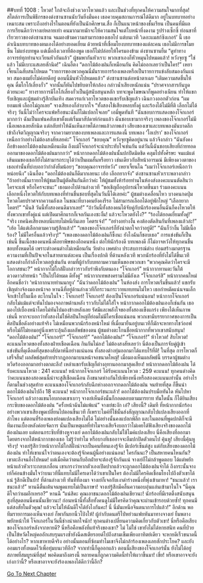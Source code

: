 ##บทที่ 1008 : โหวต!
ใกล้จะถึงช่วงเวลาโหวตแล้ว
และเป็นช่วงที่ทุกคนให้ความสนใจมากที่สุด!
สไตล์การเป็นพิธีกรของต่งซานซานนับวันยิ่งมั่นคง เธอควบคุมสถานการณ์ได้ดีมาก อยู่ในบทบาทอย่างเหมาะสม เพราะถึงอย่างไรในตอนที่ยังเป็นนักศึกษาม.สื่อ ก็เป็นแนวหน้าของชั้นเรียน เป็นคนที่มีผลการเรียนดีกว่าจางเย่หลายเท่า คนมากมายมักจะให้ความสนใจแต่ใบหน้าที่งดงาม รูปร่างเซ็กซี่ ท่อนขาที่เรียวยาวของต่งซานซาน จนมองข้ามความสามารถของเธอไป แต่บนเวที ‘เดอะแมสก์ซิงเกอร์’ นี้ เธอดำเนินบทบาทของตนเองได้อย่างยอดเยี่ยม ด้วยหน้าที่เชื่อมโยงบทบาทของแต่ละคน เธอไม่มีการขโมยซีน ไม่แย่งบทพูด แต่เมื่อถึงเวลาที่ต้องพูด เธอก็ไม่ปล่อยให้ใครมองข้าม
ต่งซานซานยิ้ม “ดูท่าทาง อาจารย์ทุกท่านจะเวียนหัวกันแล้ว”
ผู้ชมพากันหัวเราะ พวกเขาเองก็หัวหมุนไปหมดแล้ว!
หวังจุยซู “ใช่แล้ว ไม่มีเบาะแสเลยสักนิด!”
เฉินอี้ตง “ดอกไม้ต้องฝนก็เหมือนกัน คิดไม่ออกเลยว่าเป็นใคร!”
เหยาเจี้ยนไฉสับสนไปหมด “รายการของพวกคุณนี่มันรายการร้องเพลงหรือเป็นรายการแข่งลับสมองกันแน่หา สมองผมยิ่งไม่ค่อยดีอยู่ ตอนนี้มึนหัวไปหมดแล้ว”
ต่งซานซานต่อหน้าตาเฉย “เติมความสดชื่นให้คุณ ดื่มโกโก้เลี่ยงกั่ว” จากนั้นก็หันไปขยิบตาให้กล้อง กล่าวน้ำเสียงหนักแน่น “ปราศจากสารกันบูดด้วยนะคะ”
ทางรายการมีโกโก้เลี่ยงกั่วเป็นผู้สนับสนุนหลัก บทจะพูดโฆษณาก็พูดอย่างเนียน ทำให้แขกรับเชิญและผู้ชมต่างรู้สึกบันเทิง
สมควรแก่เวลาโหวตของแขกรับเชิญแล้ว
เฉินกวงออกตัวก่อน “ผมยอมแพ้ เลือกไม่ถูกเลย”
จางเสียเองก็ลำบากใจ “ทั้งสองใช้เสียงหลบทั้งคู่ และร้องได้ไม่มีที่ติ เลือกไม่ได้จริงๆ วันนี้ไม่ว่าใครจะแพ้หรือชนะฉันก็ไม่แปลกใจเลย”
เอมี่พูดทันที “ฉันชอบการแสดงของโจ๊กเกอร์มากกว่า ฉันเป็นแฟนคลับเขาตั้งแต่เริ่มมาสัปดาห์ก่อนแล้ว ฉันชอบเขามากจริงๆ เพลงของโจ๊กเกอร์ไม่มีเนื้อเพลงเลยสักนิด แต่กลับทำให้ฉันเห็นภาพได้ภาพแล้วภาพเล่า เสียงของเขาและบทเพลงมันบาดลึก เข้าถึงจิตวิญญาณจริงๆ จากความยากของบทเพลงและการแสดงนี้ บทเพลง ‘โอเปรา’ ของโจ๊กเกอร์ เหนือกว่าอย่างไม่ต้องสงสัยเลยค่ะ”
โจ๊กเกอร์ “ขอบคุณ”
หวังจุยซูคิดอยู่นาน แล้วจึงกล่าว “ฉันยังคงถือข้างดอกไม้ต้องฝนเหมือนเดิม ถึงแม้โจ๊กเกอร์จะน่าประทับใจเช่นกัน แต่วันนี้ฉันชอบเสียงที่ถ่ายทอดออกมาของดอกไม้ต้องฝนมากกว่า”
หน้ากากดอกไม้ต้องฝนนั้นปกปิดมิดชิด คลุมไปทั้งศีรษะ จนแม้แต่เส้นผมของเธอก็ยังไม่สามารถระบุได้ว่าเป็นผมสั้นหรือยาว เช่นเดียวกับสีหน้าอารมณ์ มีเพียงดวงตาของเธอเท่านั้นที่บ่งบอกว่ากำลังยิ้มน้อยๆ “ขอบคุณอาจารย์หวัง”
เหยาเจี้ยนไฉ “ผมว่าโจ๊กเกอร์เหนือกว่าหน่อยนึง”
เฉินอี้ตง “ดอกไม้ต้องฝนก็ดีมากเลยนะ เฮ้อ เลือกยากจัง”
ต่งซานซานหัวเราะพลางกล่าว “ถ้าอย่างนั้นเรายกให้ผู้ชมเป็นผู้ตัดสินกันดีกว่าค่ะ ให้ผู้ชมทั้งห้าร้อยท่านในห้องส่งลงคะแนนตัดสินว่าใครจะแพ้ หรือใครจะชนะ” เธอมองไปด้านล่างเวที “ขอเชิญถืออุปกรณ์โหวตขึ้นมา ร่วมลงคะแนน เลือกหนึ่งโหวตให้กับบทเพลงที่ท่านชื่นชอบที่สุดในวันนี้ได้เลยค่ะ”
ผู้ชมต่างเคลื่อนไหว
บางคนกดปุ่มโหวตโดยปราศจากความลังเล
ในขณะที่บางคนยังคงรีรอ ไม่สามารถเลือกได้อยู่พักใหญ่
“เลือกยากโคตร!”
“นั่นสิ วันนี้ทั้งสองคนดีมากเลย!”
“ถ้าวันนี้ทั้งสองคนได้จับคู่กับนักร้องคนอื่นฉันก็คงโหวตให้ทั้งพวกเขาทั้งคู่แน่ แต่เปิดมาศึกแรกก็เจอกันเองซะงั้น! แล้วจะโหวตยังไง?”
“ร้องได้ยอดเยี่ยมทั้งคู่!”
“จริง เทคนิคเสียงหลบนี่แทบไม่หนีกันเลย โคตรเจ๋ง!”
“อย่างอย่างงั้น คงต้องตัดสินกันที่เพลงแล้วล่ะ!”
“เฮ้อ ได้แต่เลือกตามความรู้สึกแล้ว!”
“เพลงของโจ๊กเกอร์ก็ยังน่าตกใจกว่าอยู่ดี!”
“ฉันก็ว่างั้น ไม่มีเนื้อร้อง? ไม่มีใครอื่นแล้วจริงๆ!”
“เพลงของดอกไม้ต้องฝนก็ซึ้งนะ ยังไงฉันก็ชอบเธอ”
การแข่งขันก็เป็นเช่นนี้ ชิ้นเนื้อของคนหนึ่งคือยาพิษของอีกคนหนึ่ง ต่อให้นักร้องดี บทเพลงดี ก็ไม่อาจหวังให้ทุกคนชื่นชอบทั้งหมดได้ เพราะต่างคนต่างไม่เหมือนกัน วัยต่าง เพศต่าง ประสบการณ์ต่าง ย่อมสร้างมาตรฐานความงามที่เป็นปัจเจกในสายตาแต่ละคน เป็นเรื่องปกติ
ที่ด้านหลังเวที
พวกนักร้องที่ยังไม่ได้ขึ้นเวทีแสดงต่างก็กำลังโหวตอยู่เช่นกัน
ตามที่ผู้กำกับบทถามความเห็นของพวกเขา “พวกคุณคิดว่าใครจะมีโอกาสชนะ?”
หน้ากากไม้ใกล้ฝั่งกล่าวราวกับรำพึงกับตนเอง “โจ๊กเกอร์”
หน้ากากทานตะวันใต้ดวงดาวส่ายหน้า “เป็นไปได้หมด ดีทั้งคู่”
หน้ากากเทพสงครามไม่มีลังเล “โจ๊กเกอร์สิ”
หน้ากากคนใหม่อีกคนชื่อว่า ‘หน้ากากนายท่านนกยูง’ “ฉันว่าดอกไม้ต้องฝน”
ในห้องส่ง
การโหวตเริ่มขึ้นแล้ว!
แขกรับเชิญต่างจ้องมองหน้าจอ
หานฉีที่อยู่ด้านล่างเวทีก็กระวนกระวายแทบทนไม่ไหว เธอกำหมัดแน่นจนเล็กจิกเข้าไปในเนื้อ ตะโกนในใจ : โจ๊กเกอร์! โจ๊กเกอร์! ต้องเป็นโจ๊กเกอร์แน่นอน!
หน้ากากโจ๊กเกอร์กลับไม่แม้แต่จะหันไปมองจอภาพด้านหลัง ราวกับไม่ได้ใส่ใจ
หน้ากากดอกไม้ต้องฝนเองก็เช่นกัน เธอมองไปเบื้องหน้าโดยไม่หันไปมองข้างหลังเลย
รัศมีและพลังใจของทั้งสองแข็งแกร่ง เพียงได้เห็นภาพเช่นนี้ หากจะบอกว่าทั้งสองไม่ใช่ศิลปินใหญ่ก็ย่อมไม่มีใครเชื่อแน่นอน พวกเขามีบรรยากาศของการเป็นศิลปินชื่อดังอย่างแท้จริง ไม่เหมือนพวกนักร้องหน้าใหม่ ที่เมื่อมายืนอยู่บนเวทีก็มักจะหาทางโชว์ออฟหรือไม่ก็ไม่ยอมอยู่นิ่งเพราะลุ้นถึงผลลัพธ์ของตน
ผู้ชมต่างตะโกนชื่อหน้ากากที่พวกเขาสนับสนุน!
“ดอกไม้ต้องฝน!”
“โจ๊กเกอร์!”
“โจ๊กเกอร์!”
“ดอกไม้ต้องฝน!”
“โจ๊กเกอร์!”
ห้าโหวต!
สิบโหวต!
คะแนนโหวตของทั้งสองฝ่ายเชือดเฉือน กินกันไม่ลง!
ไม่ต้องสงสัยเลยว่า นี่ต้องเป็นการจับคู่ผู้เข้าแข่งขันที่ดุเดือดที่สุดของสัปดาห์นี้อย่างแน่นอน ทั้งสองต่างทุ่มออกมาได้แทบไร้ที่ติ!
ในที่สุด การโหวตก็เสร็จสิ้น!
ผลลัพธ์สุดท้ายปรากฏออกมาบนหน้าจอขนาดใหญ่!
เมื่อมองเห็นผลลัพธ์นี้ บรรดาผู้ชมต่างหวีดร้องออกมาอย่างตกตะลึง!
เหล่าแขกรับเชิญก็ต่างอุทานออกมาสุดเสียง!
หน้ากากดอกไม้ต้องฝน ได้รับคะแนนโหวต : 241 คะแนน!
หน้ากากโจ๊กเกอร์ ได้รับคะแนนโหวต : 259 คะแนน!
ทุกคนต่างคิดว่าคะแนนของสองคนนี้น่าจะสูสีเชือดเฉือน ถึงขนาดห่างกันไปเพียงหนึ่งหรือสองคะแนนเท่านั้น อย่างไรก็ตามในช่วงสุดท้าย คะแนนของโจ๊กเกอร์กลับฉีกห่างออกจากดอกไม้ต้องฝน จนท้ายที่สุด ก็ขึ้นนำดอกไม้ต้องฝนไปถึง 18 คะแนน!
หน้ากากโจ๊กเกอร์ชนะแล้ว!
ดอกไม้ต้องฝนปรบมือทันใด หันไปหาโจ๊กเกอร์ แล้วกางแขนโอบกอดเขาเบาๆ
จางเย่เห็นดังนั้นก็กอดตอบตามมารยาท
ทันใดนั้น ก็ได้ยินเสียงกระซิบของดอกไม้ต้องฝน “ครั้งหน้าฉันไม่แพ้แน่”
จางเย่ชะงัก
เอ๋?
เสียงนี้?
เดิมที ที่หน้ากากนักร้องอย่างพวกเขาเสียงพูดเปลี่ยนไปตอนขึ้นเวที ก็เพราะไมค์ที่ใช้นั้นส่งสัญญาณกลับไปแปลงเสียงออกที่ลำโพง แต่ตอนที่ร้องเพลงย่อมแปลงเสียงไม่ได้ ไม่อย่างนั้นคงแปลกพิลึก และในตอนที่พูดปกติก็จะมีทีมงานเบื้องหลังค่อยจัดการ นั่นเป็นเหตุผลที่ทำไมจางเสียจึงบอกว่าไม่เคยได้ฟังเสียงจริงของดอกไม้ต้องฝนเลย แต่ตอนกระซิบที่ข้างหูจางเย่ ดอกไม้ต้องฝนกลับไม่ใช้ไมค์แปลงเสียง นี่คือเสียงที่ออกมาโดยตรงจากใต้หน้ากากของเธอ ไม่รู้ว่าทำไม หรือบางทีเธออาจจะลืมปกปิดตัวตนไป
คุ้นหู!
เสียงนี้คุ้นหูจริงๆ!
จางเย่รู้สึกว่าหน้ากากไม้ใกล้ฝั่งน่าจะเป็นคนที่ตนเองรู้จัก มีเปอร์เซ็นต์สูง แต่กับเสียงของดอกไม้ต้องฝน ทำให้เขาแน่ใจว่าตนเองจะต้องรู้จักคนผู้นี้อย่างแน่นอน!
ใครกันนะ?
เป็นสหายคนไหนกัน?
เขาตะลึงจนอึ้งไปหมด!
แต่เมื่อคิดว่าตนกับอีกฝ่ายจะต้องรู้จักกันแน่ จางเย่ก็ไม่กล้าพูดตอบ ได้แต่พยักหน้าแล้วหัวเราะกลบเกลื่อน เขาเกรงว่าหากตัวเองเปิดปากแล้วจะถูกดอกไม้ต้องฝนจำได้ ถึงกระนั้นจางเย่ก็ค่อนข้างมั่นใจว่าบนเวทีนี้แทบไม่มีใครเดาได้ว่าเขาเป็นใคร ต้องไม่มีใครคิดเชื่อมโยงไปถึงตัวเขาได้แน่
รู้สึกดีเป็นบ้า!
ที่ด้านล่างเวที
ทันทีที่ลงมา จางเย่ก็เจอกับเงาดำร่างหนึ่งที่พุ่งเข้ามาหา!
“ชนะแล้ว! เราชนะแล้ว!” หานฉีตื่นเต้นจนพูดแทบไม่เป็นภาษา!
จางเย่รู้สึกมีคลื่นความอบอุ่นแล่นเข้ามาในใจ “นี่คุณดีใจกว่าผมอีกเหรอ?”
หานฉี “แน่สิคะ คุณเอาชนะดอกไม้ต้องฝนเชียวนะ! นักร้องที่มีเรตติ้งสนับสนุนสูงที่สุดตอนนี้คนนั้นเชียวนะ! ก่อนหน้านี้ทั้งสื่อทั้งคนดูไม่มีใครคิดว่าคุณจะผ่านเข้ารอบด้วยซ้ำ! ทุกคนมีแต่สงสัยในตัวคุณ! แล้วจะไม่ให้ฉันดีใจได้ยังไงกันคะ! นี่ นี่มันเหนือจินตนาการไปแล้ว!”
อีกด้าน พอทีมรายการมองเห็นจางเย่ ก็พากันยกนิ้วโป้งให้!
ผู้กำกับดนตรีไป๋หย่วนเฟยหันมาทางจางเย่ ยิ้มพลางพยักหน้าให้
โจ๊กเกอร์ในวันนี้ช่างน่าตกใจนัก!
ทุกคนต่างเปลี่ยนความคิดเกี่ยวกับตัวเขา!
นี่หรือคือเสียงของโจ๊กเกอร์หลังจากหายดี?
นี่หรือคือพลังที่แท้จริงของเขา?
ไม่ ไม่ใช่ เขายังไม่ได้หายสนิท คนที่ป่วยเป็นไข้หวัดใหญ่คออักเสบรุนแรงซ้ำยังฉีดสเตียรอยด์ไปถึงสามเข็มเพียงอาทิตย์เดียว จะหายดีเร็วขนาดนี้ได้อย่างไร? หากเขาหายดีจริง อย่างนั้นตอนที่ซ้อมทำไมเขาจึงไม่กล้าร้องเพลงเลยสักประโยค? และยังออมแรงทั้งหมดไว้เพื่อทุ่มบนเวทีอีก? จากเท่านี้ก็ดูออกแล้ว ตอนนี้เสียงของโจ๊กเกอร์นั้น ยังไม่ได้อยู่สภาพที่สมบูรณ์ที่สุด!
พอคิดมาถึงตรงนี้ หลายคนก็ถูกความคิดนี้ทำให้ผวาขึ้นมา!
เชี่ย!
หรือเขาอาจจะยังเก่งกว่านี้?
หรือเขาอาจจะยังร้องเพลงได้ดีกว่านี้อีก?


[Go To Next Chapter]( ./109.md)